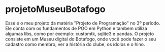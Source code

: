 # projetoMuseuBotafogo
Esse é o meu projeto da matéria "Projeto de Programação" no 3º período. Ele conta com os fundamentos de POO em Python e tambem utiliza algumas libs, como por exemplo:
customtk, sqlite3 e pandas. O projeto consiste em um Museu digital do Botafogo, onde você pode fazer o seu cadastro como membro, ver a história do clube, os ídolos e o hino.
